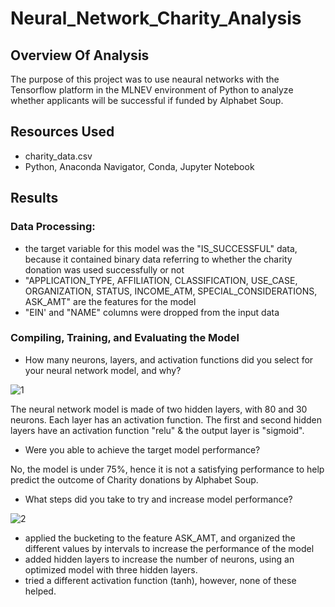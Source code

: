 # Neural_Network_Charity_Analysis

## Overview Of Analysis

The purpose of this project was to use neaural networks with the Tensorflow platform in the MLNEV environment of Python to analyze whether applicants will be successful if funded by Alphabet Soup.

## Resources Used

* charity_data.csv
* Python, Anaconda Navigator, Conda, Jupyter Notebook 

## Results

### Data Processing:

* the target variable for this model was the "IS_SUCCESSFUL" data, because it contained binary data referring to whether the charity donation was used successfully or not
* "APPLICATION_TYPE, AFFILIATION, CLASSIFICATION, USE_CASE, ORGANIZATION, STATUS, INCOME_ATM, SPECIAL_CONSIDERATIONS, ASK_AMT" are the features for the model
* "EIN' and "NAME" columns were dropped from the input data

### Compiling, Training, and Evaluating the Model

* How many neurons, layers, and activation functions did you select for your neural network model, and why?

![1](https://user-images.githubusercontent.com/86750935/141701813-7768c4a6-eebd-4b4a-8f0c-039ff060e5b8.PNG)

The neural network model is made of two hidden layers, with 80 and 30 neurons. Each layer has an activation function. The first and second hidden layers have an activation function "relu" & the output layer is "sigmoid".

* Were you able to achieve the target model performance?

No, the model is under 75%, hence it is not a satisfying performance to help predict the outcome of Charity donations by Alphabet Soup.

* What steps did you take to try and increase model performance?

![2](https://user-images.githubusercontent.com/86750935/141702059-b3f3fb60-f235-49af-ae20-b5506d7ebc37.PNG)

* applied the bucketing to the feature ASK_AMT, and organized the different values by intervals to increase the performance of the model
* added hidden layers to increase the number of neurons, using an optimized model with three hidden layers.
* tried a different activation function (tanh), however, none of these helped.



